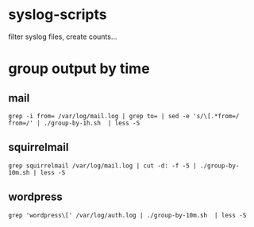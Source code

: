 # syslog-scripts
filter syslog files, create counts...

# group output by time

## mail

    grep -i from= /var/log/mail.log | grep to= | sed -e 's/\[.*from=/ from=/' | ./group-by-1h.sh  | less -S

## squirrelmail

    grep squirrelmail /var/log/mail.log | cut -d: -f -5 | ./group-by-10m.sh | less -S

## wordpress

    grep 'wordpress\[' /var/log/auth.log | ./group-by-10m.sh  | less -S



